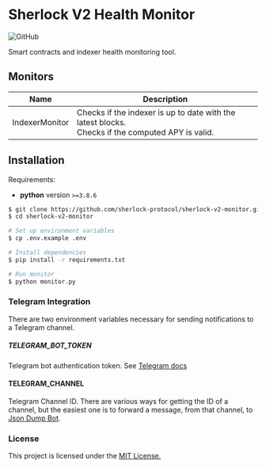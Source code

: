 # Sherlock V2 Health Monitor
![GitHub](https://img.shields.io/github/license/sherlock-protocol/sherlock-v2-monitor)

Smart contracts and indexer health monitoring tool.

## Monitors

| Name | Description |
| --- | --- |
| IndexerMonitor | Checks if the indexer is up to date with the latest blocks. <br> Checks if the computed APY is valid. |

## Installation

Requirements:
 - **python** version `>=3.8.6`

```bash
$ git clone https://github.com/sherlock-protocol/sherlock-v2-monitor.git
$ cd sherlock-v2-monitor

# Set up environment variables
$ cp .env.example .env

# Install dependencies
$ pip install -r requirements.txt

# Run monitor
$ python monitor.py
```

### Telegram Integration
There are two environment variables necessary for sending notifications to a Telegram channel.

##### TELEGRAM_BOT_TOKEN
Telegram bot authentication token. See [Telegram docs](https://core.telegram.org/bots/api#authorizing-your-bot)

#### TELEGRAM_CHANNEL
Telegram Channel ID. There are various ways for getting the ID of a channel, but the easiest one is to forward a message, from that channel, to [Json Dump Bot](https://telegram.me/JsonDumpBot).

### License

This project is licensed under the [MIT License.](./LICENSE)
